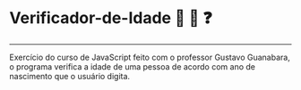 # Verificador-de-Idade 🧓 👶 ❓
---

Exercício do curso de JavaScript feito com o professor Gustavo Guanabara, o programa verifica a idade de uma pessoa de acordo com ano de nascimento que o usuário digita.

